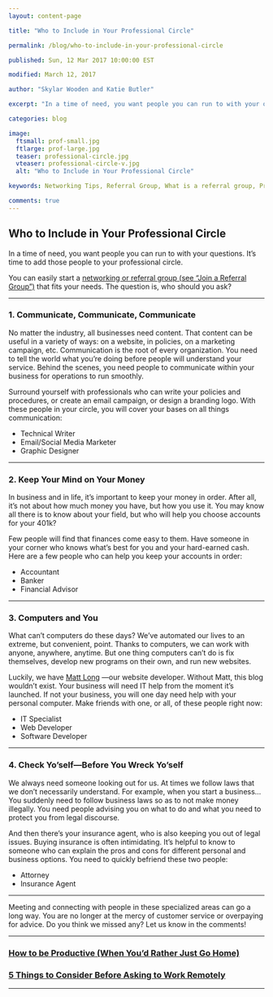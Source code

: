 ```yaml
---
layout: content-page

title: "Who to Include in Your Professional Circle"

permalink: /blog/who-to-include-in-your-professional-circle

published: Sun, 12 Mar 2017 10:00:00 EST

modified: March 12, 2017

author: "Skylar Wooden and Katie Butler"

excerpt: "In a time of need, you want people you can run to with your questions. It’s time to add those people to your professional circle."

categories: blog

image:
  ftsmall: prof-small.jpg
  ftlarge: prof-large.jpg
  teaser: professional-circle.jpg
  vteaser: professional-circle-v.jpg
  alt: "Who to Include in Your Professional Circle"

keywords: Networking Tips, Referral Group, What is a referral group, Professional Development

comments: true
---
```


## Who to Include in Your Professional Circle

In a time of need, you want people you can run to with your questions. It’s time to add those people to your professional circle. 

You can easily start a <a href="{{ site.url }}/professional-development/pitching-your-professional-brand-for-introverts/">networking or referral group (see “Join a Referral Group”)</a>  that fits your needs. The question is, who should you ask?  

<hr class="secondary">

### 1. Communicate, Communicate, Communicate 

No matter the industry, all businesses need content. That content can be useful in a variety of ways: on a website, in policies, on a marketing campaign, etc. Communication is the root of every organization. You need to tell the world what you’re doing before people will understand your service. Behind the scenes, you need people to communicate within your business for operations to run smoothly.

Surround yourself with professionals who can write your policies and procedures, or create an email campaign, or design a branding logo. With these people in your circle, you will cover your bases on all things communication: 

<ul>
  <li>Technical Writer</li>
  <li>Email/Social Media Marketer</li>
  <li>Graphic Designer</li>
</ul>

<hr class="secondary">

### 2. Keep Your Mind on Your Money

In business and in life, it’s important to keep your money in order. After all, it’s not about how much money you have, but how you use it. You may know all there is to know about your field, but who will help you choose accounts for your 401k? 

Few people will find that finances come easy to them. Have someone in your corner who knows what’s best for you and your hard-earned cash. Here are a few people who can help you keep your accounts in order:

<ul>
  <li>Accountant</li>
  <li>Banker</li>
  <li>Financial Advisor</li>
</ul>

<hr class="secondary">

### 3. Computers and You

What can’t computers do these days? We’ve automated our lives to an extreme, but convenient, point. Thanks to computers, we can work with anyone, anywhere, anytime. But one thing computers can’t do is fix themselves, develop new programs on their own, and run new websites. 

Luckily, we have <a href="http://www.mtlong.me/" target="_blank">Matt Long</a> —our website developer. Without Matt, this blog wouldn’t exist. Your business will need IT help from the moment it’s launched. If not your business, you will one day need help with your personal computer. Make friends with one, or all, of these people right now: 

<ul>
  <li>IT Specialist</li>
  <li>Web Developer</li>
  <li>Software Developer</li>
</ul>

<hr class="secondary">

### 4. Check Yo’self—Before You Wreck Yo’self

We always need someone looking out for us. At times we follow laws that we don’t necessarily understand. For example, when you start a business… You suddenly need to follow business laws so as to not make money illegally. You need people advising you on what to do and what you need to protect you from legal discourse. 

And then there’s your insurance agent, who is also keeping you out of legal issues. Buying insurance is often intimidating. It’s helpful to know to someone who can explain the pros and cons for different personal and business options. You need to quickly befriend these two people:  

<ul>
  <li>Attorney</li>
  <li>Insurance Agent</li>
</ul>

<hr class="secondary">

Meeting and connecting with people in these specialized areas can go a long way. You are no longer at the mercy of customer service or overpaying for advice. Do you think we missed any? Let us know in the comments! 

<hr class="primary">

<div class="row"> <!-- "pagination" -->
	<div class="col-xs-6 paginate">
      <a href="{{site.url}}/professional-development/how-to-be-productive-when-youd-rather-just-go-home/">
        <div class="col-xs-12 arrow"><i class="fa fa-arrow-left" aria-hidden="true"></i></div>
        <div class="col-xs-12 text"><h3>How to be Productive (When You’d Rather Just Go Home)</h3></div>	
      </a>
	</div>
	<div class="col-xs-6 paginate">
      <a href="{{site.url}}/professional-development/5-things-to-consider-before-asking-to-work-remotely/">
        <div class="col-xs-12 arrow"><i class="fa fa-arrow-right" aria-hidden="true"></i></div>
        <div class="col-xs-12 text"><h3>5 Things to Consider Before Asking to Work Remotely</h3></div>	
      </a>
	</div>
</div> <!-- close "pagination" -->

<hr class="primary">